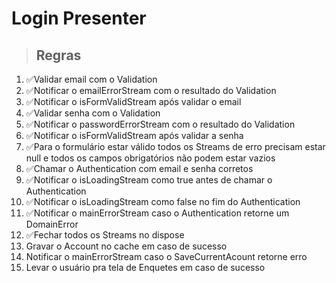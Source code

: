 # Login Presenter

> ## Regras
1. ✅Validar email com o Validation
2. ✅Notificar o emailErrorStream com o resultado do Validation
3. ✅Notificar o isFormValidStream após validar o email
4. ✅Validar senha com o Validation
5. ✅Notificar o passwordErrorStream com o resultado do Validation
6. ✅Notificar o isFormValidStream após validar a senha
7. ✅Para o formulário estar válido todos os Streams de erro precisam estar null e todos os campos obrigatórios não podem estar vazios
8. ✅Chamar o Authentication com email e senha corretos
9. ✅Notificar o isLoadingStream como true antes de chamar o Authentication
10. ✅Notificar o isLoadingStream como false no fim do Authentication
11. ✅Notificar o mainErrorStream caso o Authentication retorne um DomainError
12. ✅Fechar todos os Streams no dispose
13.  Gravar o Account no cache em caso de sucesso
14.  Notificar o mainErrorStream caso o SaveCurrentAcount retorne erro
15.  Levar o usuário pra tela de Enquetes em caso de sucesso